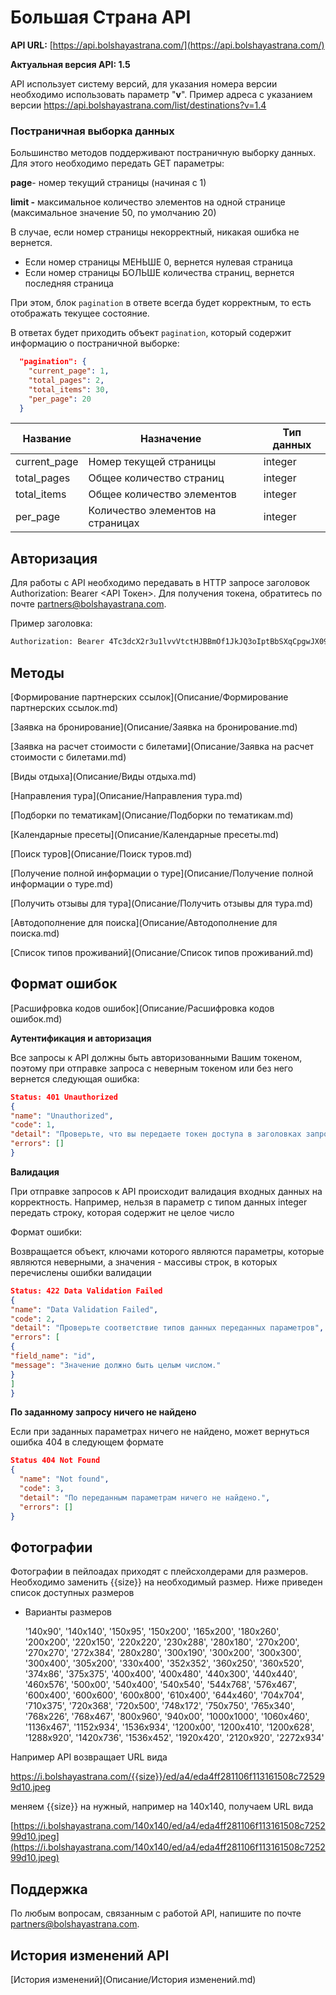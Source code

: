 # Большая Страна API

**API URL:** [https://api.bolshayastrana.com/](https://api.bolshayastrana.com/)

**Актуальная версия API: 1.5**

API использует систему версий, для указания номера версии необходимо использовать параметр "**v**". Пример адреса с
указанием версии https://api.bolshayastrana.com/list/destinations?v=1.4

### Постраничная выборка данных

Большинство методов поддерживают постраничную выборку данных. Для этого необходимо передать GET параметры:

**page**- номер текущий страницы (начиная с 1)

**limit -** максимальное количество элементов на одной странице (максимальное значение 50, по умолчанию 20)

В случае, если номер страницы некорректный, никакая ошибка не вернется.

- Если номер страницы МЕНЬШЕ 0, вернется нулевая страница
- Если номер страницы БОЛЬШЕ количества страниц, вернется последняя страница

При этом, блок `pagination` в ответе всегда будет корректным, то есть отображать текущее состояние.

В ответах будет приходить объект `pagination`, который содержит информацию о постраничной выборке:

```json
  "pagination": {
    "current_page": 1,
    "total_pages": 2,
    "total_items": 30,
    "per_page": 20
  }
```

| Название     | Назначение                        | Тип данных |
|--------------|-----------------------------------|------------|
| current_page | Номер текущей страницы            | integer    |
| total_pages  | Общее количество страниц          | integer    |
| total_items  | Общее количество элементов        | integer    |
| per_page     | Количество элементов на страницах | integer    |

## Авторизация

Для работы с API необходимо передавать в HTTP запросе заголовок Authorization: Bearer <API Токен>. Для получения токена,
обратитесь по почте [partners@bolshayastrana.com](mailto:partners@bolshayastrana.com).

Пример заголовка:

```html
Authorization: Bearer 4Tc3dcX2r3u1lvvVtctHJBBmOf1JkJQ3oIptBbSXqCpgwJX09zmhGrSksvSV5BgT
```

## Методы

[Формирование партнерских ссылок](Описание/Формирование партнерских ссылок.md)

[Заявка на бронирование](Описание/Заявка на бронирование.md)

[Заявка на расчет стоимости с билетами](Описание/Заявка на расчет стоимости с билетами.md)

[Виды отдыха](Описание/Виды отдыха.md)

[Направления тура](Описание/Направления тура.md)

[Подборки по тематикам](Описание/Подборки по тематикам.md)

[Календарные пресеты](Описание/Календарные пресеты.md)

[Поиск туров](Описание/Поиск туров.md)

[Получение полной информации о туре](Описание/Получение полной информации о туре.md)

[Получить отзывы для тура](Описание/Получить отзывы для тура.md)

[Автодополнение для поиска](Описание/Автодополнение для поиска.md)

[Список типов проживаний](Описание/Список типов проживаний.md)

## Формат ошибок

[Расшифровка кодов ошибок](Описание/Расшифровка кодов ошибок.md)

**Аутентификация и авторизация**

Все запросы к API должны быть авторизованными Вашим токеном, поэтому при отправке запроса с неверным токеном или без
него вернется следующая ошибка:

```json
Status: 401 Unauthorized
{
"name": "Unauthorized",
"code": 1,
"detail": "Проверьте, что вы передаете токен доступа в заголовках запроса, а также, что токен верный.",
"errors": []
}
```

**Валидация**

При отправке запросов к API происходит валидация входных данных на корректность. Например, нельзя в параметр с типом
данных integer передать строку, которая содержит не целое число

Формат ошибки:

Возвращается объект, ключами которого являются параметры, которые являются неверными, а значения - массивы строк, в
которых перечислены ошибки валидации

```json
Status: 422 Data Validation Failed
{
"name": "Data Validation Failed",
"code": 2,
"detail": "Проверьте соответствие типов данных переданных параметров",
"errors": [
{
"field_name": "id",
"message": "Значение должно быть целым числом."
}
]
}
```

**По заданному запросу ничего не найдено**

Если при заданных параметрах ничего не найдено, может вернуться ошибка 404 в следующем формате

```json
Status 404 Not Found
{
  "name": "Not found",
  "code": 3,
  "detail": "По переданным параметрам ничего не найдено.",
  "errors": []
}
```

## Фотографии

Фотографии в пейлоадах приходят с плейсхолдерами для размеров. Необходимо заменить {{size}} на необходимый размер. Ниже
приведен список доступных размеров

- Варианты размеров

  '140x90',
  '140x140',
  '150x95',
  '150x200',
  '165x200',
  '180x260',
  '200x200',
  '220x150',
  '220x220',
  '230x288',
  '280x180',
  '270x200',
  '270x270',
  '272x384',
  '280x280',
  '300x190',
  '300x200',
  '300x300',
  '300x400',
  '305x200',
  '330x400',
  '352x352',
  '360x250',
  '360x520',
  '374x86',
  '375x375',
  '400x400',
  '400x480',
  '440x300',
  '440x440',
  '460x576',
  '500x00',
  '540x400',
  '540x540',
  '544x768',
  '576x467',
  '600x400',
  '600x600',
  '600x800',
  '610x400',
  '644x460',
  '704x704',
  '710x375',
  '720x368',
  '720x500',
  '748x172',
  '750x750',
  '765x340',
  '768x226',
  '768x467',
  '800x960',
  '940x00',
  '1000x1000',
  '1060x460',
  '1136x467',
  '1152x934',
  '1536x934',
  '1200x00',
  '1200x410',
  '1200x628',
  '1288x920',
  '1420x736',
  '1536x452',
  '1920x420',
  '2120x920',
  '2272x934'

Например API возвращает URL вида

https://i.bolshayastrana.com/{{size}}/ed/a4/eda4ff281106f113161508c725299d10.jpeg

меняем {{size}} на нужный, например на 140x140, получаем URL вида

[https://i.bolshayastrana.com/140x140/ed/a4/eda4ff281106f113161508c725299d10.jpeg](https://i.bolshayastrana.com/140x140/ed/a4/eda4ff281106f113161508c725299d10.jpeg)

## Поддержка

По любым вопросам, связанным с работой API, напишите по
почте [partners@bolshayastrana.com](mailto:partners@bolshayastrana.com).

## История изменений API

[История изменений](Описание/История изменений.md)
